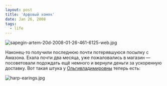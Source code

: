 ```yaml
---
layout: post
title: 'Арфовый хомяк'
date: Jan 26, 2008
tags:
  - life
---
```


![sapegin-artem-20d-2008-01-26-461-6125-web.jpg](upload://sapegin-artem-20d-2008-01-26-461-6125-web.jpg)

Наконец-то получили последнюю почти потерявшуюся посылку с Амазона. Ехала почти два месяца, уже пожаловались в магазин — посоветовали подождать ещё немного и вернули деньги за ускоренную доставку. Вот такая штука у [Ольгивладимировны](http://airve.livejournal.com/) теперь есть:

![harp-earings.jpg](upload://harp-earings.jpg)
